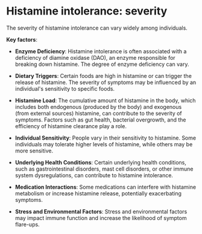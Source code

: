 # Histamine intolerance: severity

The severity of histamine intolerance can vary widely among individuals.

**Key factors**:

* **Enzyme Deficiency**: Histamine intolerance is often associated with a deficiency of diamine oxidase (DAO), an enzyme responsible for breaking down histamine. The degree of enzyme deficiency can vary.

* **Dietary Triggers**: Certain foods are high in histamine or can trigger the release of histamine. The severity of symptoms may be influenced by an individual's sensitivity to specific foods.

* **Histamine Load**: The cumulative amount of histamine in the body, which includes both endogenous (produced by the body) and exogenous (from external sources) histamine, can contribute to the severity of symptoms. Factors such as gut health, bacterial overgrowth, and the efficiency of histamine clearance play a role.

* **Individual Sensitivity**: People vary in their sensitivity to histamine. Some individuals may tolerate higher levels of histamine, while others may be more sensitive.

* **Underlying Health Conditions**: Certain underlying health conditions, such as gastrointestinal disorders, mast cell disorders, or other immune system dysregulations, can contribute to histamine intolerance.

* **Medication Interactions**: Some medications can interfere with histamine metabolism or increase histamine release, potentially exacerbating symptoms.

* **Stress and Environmental Factors**: Stress and environmental factors may impact immune function and increase the likelihood of symptom flare-ups.